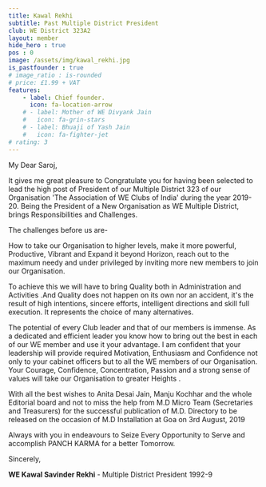 ```yaml
---
title: Kawal Rekhi
subtitle: Past Multiple District President
club: WE District 323A2
layout: member
hide_hero : true
pos : 0
image: /assets/img/kawal_rekhi.jpg
is_pastfounder : true
# image_ratio : is-rounded
# price: £1.99 + VAT
features:
    - label: Chief founder.
      icon: fa-location-arrow
    # - label: Mother of WE Divyank Jain
    #   icon: fa-grin-stars
    # - label: Bhuaji of Yash Jain
    #   icon: fa-fighter-jet
# rating: 3
---
```


My Dear Saroj,

It gives me great pleasure to Congratulate you for having been selected to lead the high post of President of our Multiple District 323 of our Organisation 'The Association of WE Clubs of India' during the year 2019-20. Being the President of a New Organisation as WE Multiple District, brings Responsibilities and Challenges.

The challenges before us are-

How to take our Organisation to higher levels, make it more powerful, Productive, Vibrant and Expand it beyond Horizon, reach out to the maximum needy and under privileged by inviting more new members to join our Organisation.

To achieve this we will have to bring Quality both in Administration and Activities .And Quality does not happen on its own nor an accident, it's the result of high intentions, sincere efforts, intelligent directions and skill full execution. It represents the choice of many alternatives.

The potential of every Club leader and that of our members is immense. As a dedicated and efficient leader you know how to bring out the best in each of our WE member and use it your advantage. I am confident that your leadership will provide required Motivation, Enthusiasm and Confidence not only to your cabinet officers but to all the WE members of our Organisation. Your Courage, Confidence, Concentration, Passion and a strong sense of values will take our Organisation to greater Heights .

With all the best wishes to Anita Desai Jain, Manju Kochhar and the whole Editorial board and not to miss the help from M.D Micro Team (Secretaries and Treasurers) for the successful publication of M.D. Directory to be released on the occasion of M.D Installation at Goa on 3rd August, 2019

Always with you in endeavours to Seize Every Opportunity to Serve and accomplish PANCH KARMA for a better Tomorrow.

Sincerely,

**WE Kawal Savinder Rekhi** - Multiple District President 1992-9
